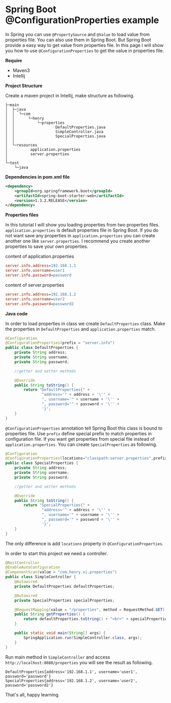 # Spring Boot @ConfigurationProperties example

In Spring you can use ``@PropertySource`` and ``@Value`` to load value from properties file.
You can also use them in Spring Boot. But Spring Boot provide a easy way to get value from
properties file. In this page I will show you how to use ``@ConfigurationProperties`` to get
the value in properties file.

**Require**

* Maven3
* Intellij

**Project Structure**

Create a maven project in Intellij, make structure as following.

```
├─main
│  ├─java
│  │  └─com
│  │      └─henry
│  │          └─properties
│  │                  DefaultProperties.java
│  │                  SimpleController.java
│  │                  SpecialProperties.java
│  │
│  └─resources
│          application.properties
│          server.properties
│
└─test
    └─java
```


**Dependencies in pom.xml file**

```xml
<dependency>
    <groupId>org.springframework.boot</groupId>
    <artifactId>spring-boot-starter-web</artifactId>
    <version>1.3.2.RELEASE</version>
</dependency>
```

**Properties files**

In this tutorial I will show you loading properties from two properties files.
``application.properties`` is default properties file in Spring Boot. If you do
not want save any properties in ``application.properties`` you can create another one
like ``server.properties``. I recommend you create another properties to save your
own properties.

content of application.properties
```ini
server.info.address=192.168.1.1
server.info.username=user1
server.info.password=password
```
content of server.properties
```ini
server.info.address=192.168.1.2
server.info.username=user2
server.info.password=password2
```

**Java code**

In order to load properties in class we create ``DefaultProperties`` class. Make
the properties in ``DefaultProperties`` and ``application.properties`` match.
```java
@Configuration
@ConfigurationProperties(prefix = "server.info")
public class DefaultProperties {
    private String address;
    private String username;
    private String password;

    //getter and setter methods

    @Override
    public String toString() {
        return "DefaultProperties{" +
                "address='" + address + '\'' +
                ", username='" + username + '\'' +
                ", password='" + password + '\'' +
                '}';
    }
}
```
``@ConfigurationProperties`` annotation tell Spring Boot this class is bound to
properties file. Use ``prefix`` define special prefix to match properties in configuration
file. If you want get properties from special file instead of ``application.properties``.
You can create ``SpecialProperties`` as following.
```java
@Configuration
@ConfigurationProperties(locations="classpath:server.properties",prefix = "server.info")
public class SpecialProperties {
    private String address;
    private String username;
    private String password;

    //getter and setter methods

    @Override
    public String toString() {
        return "SpecialProperties{" +
                "address='" + address + '\'' +
                ", username='" + username + '\'' +
                ", password='" + password + '\'' +
                '}';
    }
}
```
The only difference is add ``locations`` property in ``@ConfigurationProperties``.

In order to start this project we need a controller.
```java
@RestController
@EnableAutoConfiguration
@ComponentScan(value = "com.henry.xi.properties")
public class SimpleController {
    @Autowired
    private DefaultProperties defaultProperties;

    @Autowired
    private SpecialProperties specialProperties;

    @RequestMapping(value = "/properties", method = RequestMethod.GET)
    public String getProperties() {
        return defaultProperties.toString() + "<br>" + specialProperties.toString();
    }

    public static void main(String[] args) {
        SpringApplication.run(SimpleController.class, args);
    }
}
```
Run main method in ``SimpleController`` and access ``http://localhost:8080/properties``
you will see the result as following.
```
DefaultProperties{address='192.168.1.1', username='user1', password='password'}
SpecialProperties{address='192.168.1.2', username='user2', password='password2'}
```
That's all, happy learning.